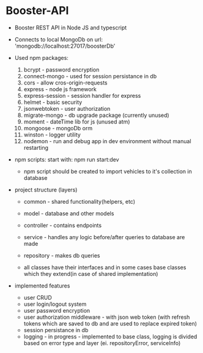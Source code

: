 # Booster-API

-   Booster REST API in Node JS and typescript

-   Connects to local MongoDb on url: 'mongodb://localhost:27017/boosterDb'

-   Used npm packages:
    1. bcrypt - password encryption
    2. connect-mongo - used for session persistance in db
    3. cors - allow cros-origin-requests
    4. express - node js framework
    5. express-session - session handler for express
    6. helmet - basic security
    7. jsonwebtoken - user authorization
    8. migrate-mongo - db upgrade package (currently unused)
    9. moment - dateTime lib for js (unused atm)
    10. mongoose - mongoDb orm
    11. winston - logger utility
    12. nodemon - run and debug app in dev environment without manual restarting

-   npm scripts:
    start with: npm run start:dev

    -   npm script should be created to import vehicles to it's collection in database

-   project structure (layers)
    - common - shared functionality(helpers, etc)
    - model - database and other models
    - controller - contains endpoints
    - service - handles any logic before/after queries to database are made
    - repository - makes db queries

    -   all classes have their interfaces and in some cases base classes which they extend(in case of shared implementation)

-   implemented features
    - user CRUD
    - user login/logout system
    - user password encryption
    - user authorization middleware - with json web token (with refresh tokens which are saved to db and are used to replace expired token)
    - session persistance in db
    - logging - in progress - implemented to base class, logging is divided based on error type and layer (ei. repositoryError, serviceInfo)

